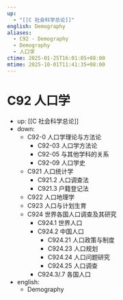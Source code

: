 ```yaml
---
up:
  - "[[C 社会科学总论]]"
english: Demography
aliases:
  - C92 - Demography
  - Demography
  - 人口学
ctime: 2025-01-25T16:01:05+08:00
mtime: 2025-10-01T11:41:35+08:00
---
```


# C92 人口学

- up: [[C 社会科学总论]]
- down:
	- C92-0 人口学理论与方法论
		- C92-03 人口学方法论
		- C92-05 与其他学科的关系
		- C92-09 人口学史
	- C921 人口统计学
		- C921.2 人口调查法
		- C921.3 户籍登记法
	- C922 人口地理学
	- C923 人口与计划生育
	- C924 世界各国人口调查及其研究
		- C924.1 世界人口
		- C924.2 中国人口
			- C924.21 人口政策与制度
			- C924.23 人口规划
			- C924.24 人口问题研究
			- C924.25 人口调查
		- C924.3/.7 各国人口
- english:
	- Demography
